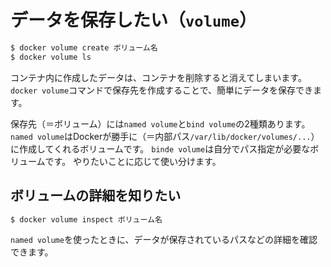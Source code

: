 # データを保存したい（``volume``）

```bash
$ docker volume create ボリューム名
$ docker volume ls
```

コンテナ内に作成したデータは、コンテナを削除すると消えてしまいます。
``docker volume``コマンドで保存先を作成することで、簡単にデータを保存できます。

保存先（＝ボリューム）には``named volume``と``bind volume``の2種類あります。
``named volume``はDockerが勝手に（＝内部パス``/var/lib/docker/volumes/...``）に作成してくれるボリュームです。
``binde volume``は自分でパス指定が必要なボリュームです。
やりたいことに応じて使い分けます。

## ボリュームの詳細を知りたい

```bash
$ docker volume inspect ボリューム名
```

``named volume``を使ったときに、データが保存されているパスなどの詳細を確認できます。
